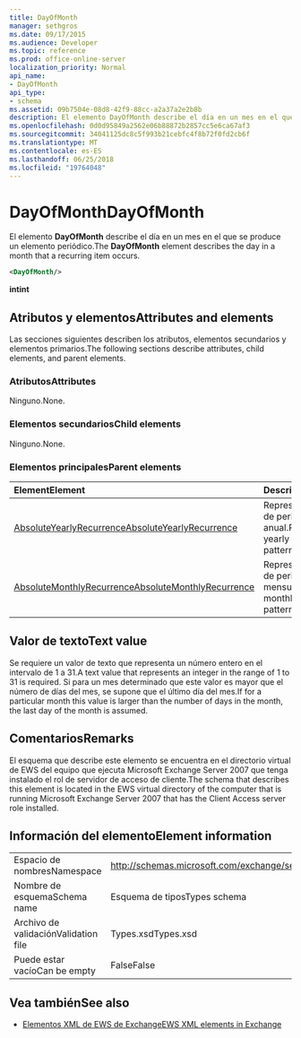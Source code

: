 ```yaml
---
title: DayOfMonth
manager: sethgros
ms.date: 09/17/2015
ms.audience: Developer
ms.topic: reference
ms.prod: office-online-server
localization_priority: Normal
api_name:
- DayOfMonth
api_type:
- schema
ms.assetid: 09b7504e-08d8-42f9-88cc-a2a37a2e2b8b
description: El elemento DayOfMonth describe el día en un mes en el que se produce un elemento periódico.
ms.openlocfilehash: 0d0d95849a2562e06b88872b2857cc5e6ca67af3
ms.sourcegitcommit: 34041125dc8c5f993b21cebfc4f8b72f0fd2cb6f
ms.translationtype: MT
ms.contentlocale: es-ES
ms.lasthandoff: 06/25/2018
ms.locfileid: "19764048"
---
```

# <a name="dayofmonth"></a><span data-ttu-id="fc7da-103">DayOfMonth</span><span class="sxs-lookup"><span data-stu-id="fc7da-103">DayOfMonth</span></span>

<span data-ttu-id="fc7da-104">El elemento **DayOfMonth** describe el día en un mes en el que se produce un elemento periódico.</span><span class="sxs-lookup"><span data-stu-id="fc7da-104">The **DayOfMonth** element describes the day in a month that a recurring item occurs.</span></span> 
  
```xml
<DayOfMonth/>
```

<span data-ttu-id="fc7da-105">**int**</span><span class="sxs-lookup"><span data-stu-id="fc7da-105">**int**</span></span>

## <a name="attributes-and-elements"></a><span data-ttu-id="fc7da-106">Atributos y elementos</span><span class="sxs-lookup"><span data-stu-id="fc7da-106">Attributes and elements</span></span>

<span data-ttu-id="fc7da-107">Las secciones siguientes describen los atributos, elementos secundarios y elementos primarios.</span><span class="sxs-lookup"><span data-stu-id="fc7da-107">The following sections describe attributes, child elements, and parent elements.</span></span>
  
### <a name="attributes"></a><span data-ttu-id="fc7da-108">Atributos</span><span class="sxs-lookup"><span data-stu-id="fc7da-108">Attributes</span></span>

<span data-ttu-id="fc7da-109">Ninguno.</span><span class="sxs-lookup"><span data-stu-id="fc7da-109">None.</span></span>
  
### <a name="child-elements"></a><span data-ttu-id="fc7da-110">Elementos secundarios</span><span class="sxs-lookup"><span data-stu-id="fc7da-110">Child elements</span></span>

<span data-ttu-id="fc7da-111">Ninguno.</span><span class="sxs-lookup"><span data-stu-id="fc7da-111">None.</span></span>
  
### <a name="parent-elements"></a><span data-ttu-id="fc7da-112">Elementos principales</span><span class="sxs-lookup"><span data-stu-id="fc7da-112">Parent elements</span></span>

|<span data-ttu-id="fc7da-113">**Element**</span><span class="sxs-lookup"><span data-stu-id="fc7da-113">**Element**</span></span>|<span data-ttu-id="fc7da-114">**Descripción**</span><span class="sxs-lookup"><span data-stu-id="fc7da-114">**Description**</span></span>|
|:-----|:-----|
|[<span data-ttu-id="fc7da-115">AbsoluteYearlyRecurrence</span><span class="sxs-lookup"><span data-stu-id="fc7da-115">AbsoluteYearlyRecurrence</span></span>](absoluteyearlyrecurrence.md) <br/> |<span data-ttu-id="fc7da-116">Representa un patrón de periodicidad anual.</span><span class="sxs-lookup"><span data-stu-id="fc7da-116">Represents a yearly recurrence pattern.</span></span>  <br/> |
|[<span data-ttu-id="fc7da-117">AbsoluteMonthlyRecurrence</span><span class="sxs-lookup"><span data-stu-id="fc7da-117">AbsoluteMonthlyRecurrence</span></span>](absolutemonthlyrecurrence.md) <br/> |<span data-ttu-id="fc7da-118">Representa un patrón de periodicidad mensual.</span><span class="sxs-lookup"><span data-stu-id="fc7da-118">Represents a monthly recurrence pattern.</span></span>  <br/> |
   
## <a name="text-value"></a><span data-ttu-id="fc7da-119">Valor de texto</span><span class="sxs-lookup"><span data-stu-id="fc7da-119">Text value</span></span>

<span data-ttu-id="fc7da-120">Se requiere un valor de texto que representa un número entero en el intervalo de 1 a 31.</span><span class="sxs-lookup"><span data-stu-id="fc7da-120">A text value that represents an integer in the range of 1 to 31 is required.</span></span> <span data-ttu-id="fc7da-121">Si para un mes determinado que este valor es mayor que el número de días del mes, se supone que el último día del mes.</span><span class="sxs-lookup"><span data-stu-id="fc7da-121">If for a particular month this value is larger than the number of days in the month, the last day of the month is assumed.</span></span>
  
## <a name="remarks"></a><span data-ttu-id="fc7da-122">Comentarios</span><span class="sxs-lookup"><span data-stu-id="fc7da-122">Remarks</span></span>

<span data-ttu-id="fc7da-123">El esquema que describe este elemento se encuentra en el directorio virtual de EWS del equipo que ejecuta Microsoft Exchange Server 2007 que tenga instalado el rol de servidor de acceso de cliente.</span><span class="sxs-lookup"><span data-stu-id="fc7da-123">The schema that describes this element is located in the EWS virtual directory of the computer that is running Microsoft Exchange Server 2007 that has the Client Access server role installed.</span></span>
  
## <a name="element-information"></a><span data-ttu-id="fc7da-124">Información del elemento</span><span class="sxs-lookup"><span data-stu-id="fc7da-124">Element information</span></span>

|||
|:-----|:-----|
|<span data-ttu-id="fc7da-125">Espacio de nombres</span><span class="sxs-lookup"><span data-stu-id="fc7da-125">Namespace</span></span>  <br/> |http://schemas.microsoft.com/exchange/services/2006/types  <br/> |
|<span data-ttu-id="fc7da-126">Nombre de esquema</span><span class="sxs-lookup"><span data-stu-id="fc7da-126">Schema name</span></span>  <br/> |<span data-ttu-id="fc7da-127">Esquema de tipos</span><span class="sxs-lookup"><span data-stu-id="fc7da-127">Types schema</span></span>  <br/> |
|<span data-ttu-id="fc7da-128">Archivo de validación</span><span class="sxs-lookup"><span data-stu-id="fc7da-128">Validation file</span></span>  <br/> |<span data-ttu-id="fc7da-129">Types.xsd</span><span class="sxs-lookup"><span data-stu-id="fc7da-129">Types.xsd</span></span>  <br/> |
|<span data-ttu-id="fc7da-130">Puede estar vacío</span><span class="sxs-lookup"><span data-stu-id="fc7da-130">Can be empty</span></span>  <br/> |<span data-ttu-id="fc7da-131">False</span><span class="sxs-lookup"><span data-stu-id="fc7da-131">False</span></span>  <br/> |
   
## <a name="see-also"></a><span data-ttu-id="fc7da-132">Vea también</span><span class="sxs-lookup"><span data-stu-id="fc7da-132">See also</span></span>

- [<span data-ttu-id="fc7da-133">Elementos XML de EWS de Exchange</span><span class="sxs-lookup"><span data-stu-id="fc7da-133">EWS XML elements in Exchange</span></span>](ews-xml-elements-in-exchange.md)

